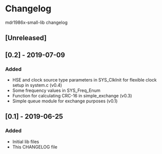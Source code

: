 # Changelog
mdr1986x-small-lib changelog

## [Unreleased]

## [0.2] - 2019-07-09
### Added
- HSE and clock source type parameters in SYS_ClkInit for flexible clock
setup in system.c (v0.4)
- Some frequency values in SYS_Freq_Enum
- Function for calculating CRC-16 in simple_exchange (v0.3)
- Simple queue module for exchange purposes (v0.1)

## [0.1] - 2019-06-25
### Added
- Initial lib files
- This CHANGELOG file

